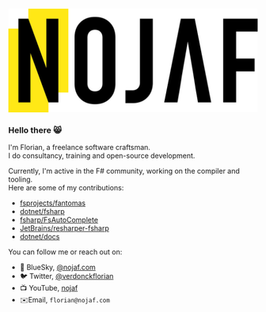 ![Logo Nojaf BV](./logo.png)

### Hello there 😸

I'm Florian, a freelance software craftsman.  
I do consultancy, training and open-source development.

Currently, I'm active in the F# community, working on the compiler and tooling.  
Here are some of my contributions:

- [fsprojects/fantomas](https://github.com/fsprojects/fantomas/pulls?q=is%3Apr+author%3Anojaf)
- [dotnet/fsharp](https://github.com/dotnet/fsharp/pulls?q=is%3Apr+author%3Anojaf)
- [fsharp/FsAutoComplete](https://github.com/fsharp/FsAutoComplete/pulls?q=is%3Apr+author%3Anojaf)
- [JetBrains/resharper-fsharp](https://github.com/JetBrains/resharper-fsharp/pulls?q=is%3Apr+author%3Anojaf)
- [dotnet/docs](https://github.com/dotnet/docs/pulls?q=is%3Apr+author%3Anojaf)

You can follow me or reach out on:

- 🦋 BlueSky, [@nojaf.com](https://bsky.app/profile/nojaf.com)
- 🐦 Twitter, [@verdonckflorian](http://twitter.com/verdonckflorian)
- 📺 YouTube, [nojaf](https://www.youtube.com/user/nojaf/videos)
- ✉️Email, `florian@nojaf.com`


<!--
**nojaf/nojaf** is a ✨ _special_ ✨ repository because its `README.md` (this file) appears on your GitHub profile.

Here are some ideas to get you started:

- 🔭 I’m currently working on ...
- 🌱 I’m currently learning ...
- 👯 I’m looking to collaborate on ...
- 🤔 I’m looking for help with ...
- 💬 Ask me about ...
- 📫 How to reach me: ...
- 😄 Pronouns: ...
- ⚡ Fun fact: ...
-->
